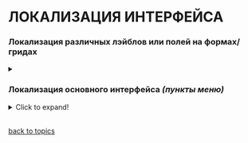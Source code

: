# ЛОКАЛИЗАЦИЯ ИНТЕРФЕЙСА

### Локализация различных лэйблов или полей на формах/гридах

<details>
  <summary> </summary>

1. Переходим в **`Setup`** солюшена

![SolutionSetup](https://github.com/CrappyCodeMaker/ECCENTEX-KNOWLEGE/blob/main/Content/IMG/SolutionSetup.png?raw=true)

2. В сайдбаре **`Localization`** => **`Translations`**

![img1](https://github.com/CrappyCodeMaker/ECCENTEX-KNOWLEGE/blob/main/Content/6%20Localization/IMG/1.png?raw=true)


3. Ищем нужный ключ. Например, **Contact person (full name)**

![img2](https://github.com/CrappyCodeMaker/ECCENTEX-KNOWLEGE/blob/main/Content/6%20Localization/IMG/2.png?raw=true)

4. В комбобоксе **`Language`** выбираем нужный язык локализации _(в примере RUSSIAN)_. Ранее найденная нами запись станет **ссылкой** _(будет подсвечена синим)_, кликнув по которой откроется поле для ввода значения на выбранном языке

![img3](https://github.com/CrappyCodeMaker/ECCENTEX-KNOWLEGE/blob/main/Content/6%20Localization/IMG/3.png?raw=true)

5. Заполняем и жмем **`SAVE`**
6. После заполнения всех нужных локализаций жмем **`Publish`**


**_NOTE:_** _При создании локализации деплой не нужен._

**_NOTE:_** _Чтобы полю, лейблу и т.п. сделать перевод в JS коде пишем: **t(`‘SOME_TEXT’`)** . Далее выполняем поиск _(п.3)_ по ключу **SOME_TEXT** и далее по мануалу._

</details>

### Локализация основного интерфейса _(пункты меню)_

<details>
  <summary>Click to expand!</summary>

1. Переходим в **`Студия приложений`** и выбираем нужный **SOLUTION**

![AppStudio](https://github.com/CrappyCodeMaker/ECCENTEX-KNOWLEGE/blob/main/Content/IMG/AppStudio.png?raw=true)

2. В сайдбаре **`Localization`** => **`Localization Data`**

![img4](https://github.com/CrappyCodeMaker/ECCENTEX-KNOWLEGE/blob/main/Content/6%20Localization/IMG/4.png?raw=true)

3. В открывшемся окне ищем нужный нам пункт меню или создаем новый. _(Искать нужно вручную, нормального поиска нет 😔)_
4. После всех правок делаем [деплой](https://github.com/CrappyCodeMaker/ECCENTEX-KNOWLEGE/blob/main/Content/2%20Deploy/README.md)

</details>


<br/>

[back to topics](https://github.com/CrappyCodeMaker/ECCENTEX-KNOWLEGE/blob/main/Content/0%20Topics/README.md)